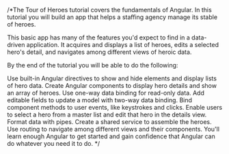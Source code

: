 /*The Tour of Heroes tutorial covers the fundamentals of Angular.
In this tutorial you will build an app that helps a staffing agency manage its stable of heroes.

This basic app has many of the features you'd expect to find in a data-driven application. It acquires and displays a list of heroes, edits a selected hero's detail, and navigates among different views of heroic data.

By the end of the tutorial you will be able to do the following:

Use built-in Angular directives to show and hide elements and display lists of hero data.
Create Angular components to display hero details and show an array of heroes.
Use one-way data binding for read-only data.
Add editable fields to update a model with two-way data binding.
Bind component methods to user events, like keystrokes and clicks.
Enable users to select a hero from a master list and edit that hero in the details view.
Format data with pipes.
Create a shared service to assemble the heroes.
Use routing to navigate among different views and their components.
You'll learn enough Angular to get started and gain confidence that Angular can do whatever you need it to do.
*/


